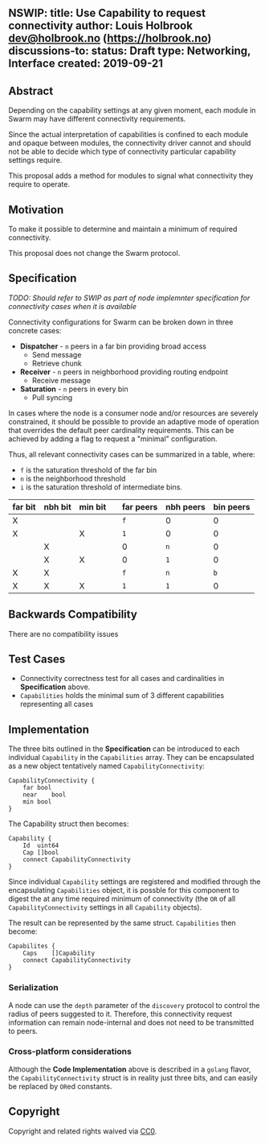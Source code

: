 NSWIP: <to be assigned>
title: Use Capability to request connectivity
author: Louis Holbrook <dev@holbrook.no> (https://holbrook.no)
discussions-to: <URL>
status: Draft
type: Networking, Interface
created: 2019-09-21
---


## Abstract

Depending on the capability settings at any given moment, each module in Swarm may have different connectivity requirements.

Since the actual interpretation of capabilities is confined to each module and opaque between modules, the connectivity driver cannot and should not be able to decide which type of connectivity particular capability settings require.

This proposal adds a method for modules to signal what connectivity they require to operate.


## Motivation

To make it possible to determine and maintain a minimum of required connectivity.

This proposal does not change the Swarm protocol.


## Specification

*TODO: Should refer to SWIP as part of node implemnter specification for connectivity cases when it is available*

Connectivity configurations for Swarm can be broken down in three concrete cases:

* **Dispatcher** - `n` peers in a far bin providing broad access
  - Send message
  - Retrieve chunk
* **Receiver** - `n` peers in neighborhood providing routing endpoint
  - Receive message
* **Saturation** - `n` peers in every bin
  - Pull syncing

In cases where the node is a consumer node and/or resources are severely constrained, it should be possible to provide an adaptive mode of operation that overrides the default peer cardinality requirements. This can be achieved by adding a flag to request a "minimal" configuration.

Thus, all relevant connectivity cases can be summarized in a table, where:

* `f` is the saturation threshold of the far bin
* `n` is the neighborhood threshold
* `i` is the saturation threshold of intermediate bins.

|far bit|nbh bit|min bit| | far peers | nbh peers | bin peers | 
|---|---|---|---|---|---|---|
| X |   |   | | `f` | 0 | 0 |
| X |   | X | |  `1` | 0 | 0 |
|   | X |   | |  0 | `n` | 0 | 
|   | X | X | |  0 | `1` | 0 | 
| X | X |   | |  `f` | `n` | `b` |
| X | X | X | | `1` | `1` | 0 |


## Backwards Compatibility

There are no compatibility issues


## Test Cases

* Connectivity correctness test for all cases and cardinalities in **Specification** above.
* `Capabilities` holds the minimal sum of 3 different capabilities representing all cases


## Implementation

The three bits outlined in the **Specification** can be introduced to each individual `Capability` in the `Capabilities` array. They can be encapsulated as a new object tentatively named `CapabilityConnectivity`:

```
CapabilityConnectivity {
	far	bool
	near	bool
	min	bool
}
```

The Capability struct then becomes:

```
Capability {
	Id	uint64
	Cap	[]bool
	connect CapabilityConnectivity
}
```

Since individual `Capability` settings are registered and modified through the encapsulating `Capabilities` object, it is possble for this component to digest the at any time required minimum of connectivity (the `OR` of all `CapabilityConnectivity` settings in all `Capability` objects). 

The result can be represented by the same struct. `Capabilities` then become:

```
Capabilites {
	Caps	[]Capability
	connect CapabilityConnectivity
}
```

### Serialization

A node can use the `depth` parameter of the `discovery` protocol to control the radius of peers suggested to it. Therefore, this connectivity request information can remain node-internal and does not need to be transmitted to peers.


### Cross-platform considerations

Although the **Code Implementation** above is described in a `golang` flavor, the `CapabilityConnectivity` struct is in reality just three bits, and can easily be replaced by `OR`ed constants.



## Copyright

Copyright and related rights waived via [CC0](https://creativecommons.org/publicdomain/zero/1.0/).
